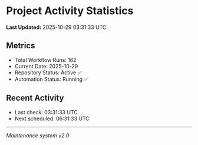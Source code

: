 # Project Activity Statistics

**Last Updated:** 2025-10-29 03:31:33 UTC

## Metrics
- Total Workflow Runs: 162
- Current Date: 2025-10-29
- Repository Status: Active ✅
- Automation Status: Running ✅

## Recent Activity
- Last check: 03:31:33 UTC
- Next scheduled: 06:31:33 UTC

---
*Maintenance system v2.0*
